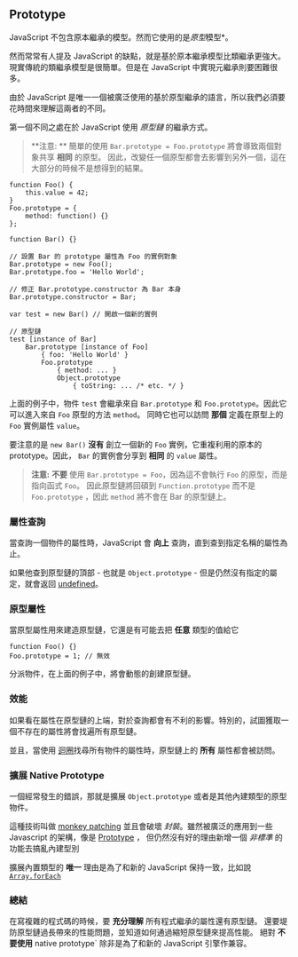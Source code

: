 ## Prototype
 
JavaScript 不包含原本繼承的模型。然而它使用的是*原型*模型*。

然而常常有人提及 JavaScript 的缺點，就是基於原本繼承模型比類繼承更強大。
現實傳統的類繼承模型是很簡單。但是在 JavaScript 中實現元繼承則要困難很多。

由於 JavaScript 是唯一一個被廣泛使用的基於原型繼承的語言，所以我們必須要花時間來理解這兩者的不同。

第一個不同之處在於 JavaScript 使用 *原型鏈* 的繼承方式。

> **注意: ** 簡單的使用 `Bar.prototype = Foo.prototype` 將會導致兩個對象共享 **相同** 的原型。
>因此，改變任一個原型都會去影響到另外一個，這在大部分的時候不是想得到的結果。

    function Foo() {
        this.value = 42;
    }
    Foo.prototype = {
        method: function() {}
    };

    function Bar() {}

    // 設置 Bar 的 prototype 屬性為 Foo 的實例對象
    Bar.prototype = new Foo();
    Bar.prototype.foo = 'Hello World';

    // 修正 Bar.prototype.constructor 為 Bar 本身
    Bar.prototype.constructor = Bar;

    var test = new Bar() // 開啟一個新的實例

    // 原型鏈
    test [instance of Bar]
        Bar.prototype [instance of Foo] 
            { foo: 'Hello World' }
            Foo.prototype
                { method: ... }
                Object.prototype
                    { toString: ... /* etc. */ }

上面的例子中，物件 `test` 會繼承來自 `Bar.prototype` 和 `Foo.prototype`。因此它可以進入來自 `Foo` 原型的方法 `method`。
同時它也可以訪問 **那個** 定義在原型上的 `Foo` 實例屬性 `value`。

要注意的是 `new Bar()` **沒有** 創立一個新的 `Foo` 實例，它重複利用的原本的 prototype。因此， `Bar` 的實例會分享到 **相同** 的 `value` 屬性。

> **注意:** **不要** 使用 `Bar.prototype = Foo`，因為這不會執行 `Foo` 的原型，而是指向函式 `Foo`。
> 因此原型鏈將回碩到 `Function.prototype` 而不是 `Foo.prototype` ，因此 `method` 將不會在 Bar 的原型鏈上。

### 屬性查詢

當查詢一個物件的屬性時，JavaScript 會 **向上** 查詢，直到查到指定名稱的屬性為止。

如果他查到原型鏈的頂部 - 也就是 `Object.prototype` - 但是仍然沒有指定的屬定，就會返回 [undefined](#core.undefined)。

### 原型屬性

當原型屬性用來建造原型鏈，它還是有可能去把 **任意** 類型的值給它

    function Foo() {}
    Foo.prototype = 1; // 無效

分派物件，在上面的例子中，將會動態的創建原型鏈。

### 效能

如果看在屬性在原型鏈的上端，對於查詢都會有不利的影響。特別的，試圖獲取一個不存在的屬性將會找遍所有原型鏈。

並且，當使用 [迴圈](#object.forinloop)找尋所有物件的屬性時，原型鏈上的 **所有** 屬性都會被訪問。

### 擴展 Native Prototype

一個經常發生的錯誤，那就是擴展 `Object.prototype` 或者是其他內建類型的原型物件。

這種技術叫做 [monkey patching][1] 並且會破壞 *封裝*。雖然被廣泛的應用到一些 Javascript 的架構，像是 [Prototype](http://prototypejs.org) ， 但仍然沒有好的理由新增一個 *非標準* 的功能去搞亂內建型別

擴展內置類型的 **唯一** 理由是為了和新的 JavaScript 保持一致，比如說 [`Array.forEach`][3]

### 總結

在寫複雜的程式碼的時候，要 **充分理解** 所有程式繼承的屬性還有原型鏈。
還要堤防原型鏈過長帶來的性能問題，並知道如何通過縮短原型鏈來提高性能。
絕對 **不要使用** native prototype` 除非是為了和新的 JavaScript 引擎作兼容。

[1]: http://en.wikipedia.org/wiki/Monkey_patch
[2]: http://prototypejs.org/
[3]: https://developer.mozilla.org/en/JavaScript/Reference/Global_Objects/Array/forEach

